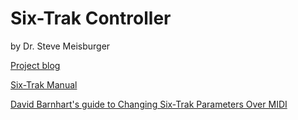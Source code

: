 Six-Trak Controller
===================

by Dr. Steve Meisburger

[Project blog](https://sites.google.com/site/caffeinefueledtimewaster/)

[Six-Trak Manual](http://home.arcor.de/positron37/synths/Sequential_Circuits_Six-Trak_Operation_Manual.pdf)

[David Barnhart's guide to Changing Six-Trak Parameters Over MIDI](http://greatsynthesizers.com/wp/wp-content/uploads/2014/03/six_trak_cc_chart.pdf)
